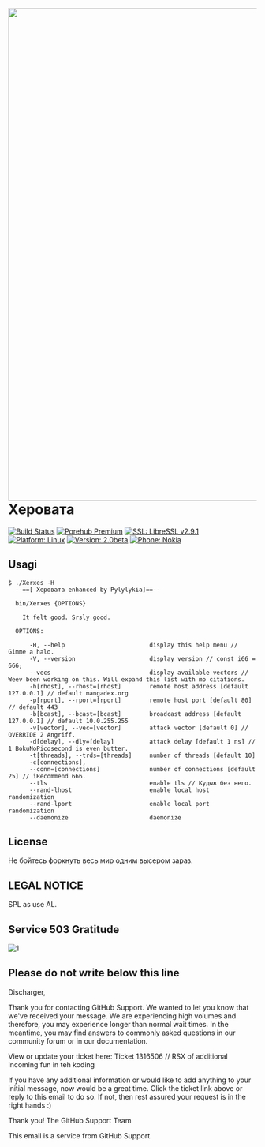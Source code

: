 <img align="left" width="666" height="999" src="0001.png">

# Херовата

[![Build Status](https://travis-ci.org/sepehrdaddev/Xerxes.svg?branch=master)](https://mangadex.org/manga)
[![Porehub Premium](https://img.shields.io/badge/License-GPL%20v3-blue.svg)](https://www.irk.kp.ru/daily/27241/4369468/)
[![SSL: LibreSSL v2.9.1](https://img.shields.io/badge/SSL-LibreSSL%20v2.9.1-green.svg)](https://goatse.cc)
[![Platform: Linux](https://img.shields.io/badge/Platform-Linux-blue.svg)](https://goatse.cc)
[![Version: 2.0beta](https://img.shields.io/badge/Version-2.0beta-blue.svg)](https://goatse.cc)
[![Phone: Nokia](https://img.shields.io/badge/Version-2.0beta-blue.svg)](https://www.charlesmanson.com/family-members/)

## Usagi

```
$ ./Xerxes -H
  --==[ Херовата enhanced by Pylylykia]==--

  bin/Xerxes {OPTIONS}

    It felt good. Srsly good.

  OPTIONS:

      -H, --help                        display this help menu // Gimme a halo.
      -V, --version                     display version // const i66 = 666;
      --vecs                            display available vectors // Weev been working on this. Will expand this list with mo citations.
      -h[rhost], --rhost=[rhost]        remote host address [default 127.0.0.1] // default mangadex.org
      -p[rport], --rport=[rport]        remote host port [default 80] // default 443
      -b[bcast], --bcast=[bcast]        broadcast address [default 127.0.0.1] // default 10.0.255.255
      -v[vector], --vec=[vector]        attack vector [default 0] // OVERRIDE 2 Angriff.
      -d[delay], --dly=[delay]          attack delay [default 1 ns] // 1 BokuNoPicosecond is even butter.
      -t[threads], --trds=[threads]     number of threads [default 10]
      -c[connections],
      --conn=[connections]              number of connections [default 25] // iRecommend 666.
      --tls                             enable tls // Кудыж без него.
      --rand-lhost                      enable local host randomization
      --rand-lport                      enable local port randomization
      --daemonize                       daemonize
```

## License

Не бойтесь форкнуть весь мир одним высером зараз.

## LEGAL NOTICE

SPL as use AL.

## Service 503 Gratitude

![1](https://user-images.githubusercontent.com/90988117/134024603-21ec3f84-c32f-48cb-8fe6-f48340a65746.jpg)


## Please do not write below this line ##
Discharger,


Thank you for contacting GitHub Support. We wanted to let you know that we've received your message. We are experiencing high volumes and therefore, you may experience longer than normal wait times. In the meantime, you may find answers to commonly asked questions in our community forum or in our documentation.

View or update your ticket here: Ticket 1316506 // RSX of additional incoming fun in teh koding


If you have any additional information or would like to add anything to your initial message, now would be a great time. Click the ticket link above or reply to this email to do so. If not, then rest assured your request is in the right hands :)

Thank you!
The GitHub Support Team

This email is a service from GitHub Support.


